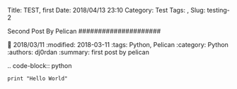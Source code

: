 Title: TEST, first
Date: 2018/04/13 23:10
Category: Test
Tags: <c>, <d>
Slug: testing-2

Second Post By Pelican
#####################

:date: 2018/03/11
:modified: 2018-03-11
:tags: Python, Pelican
:category: Python
:authors: dj0rdan
:summary: first post by pelican

.. code-block:: python

    print "Hello World"
